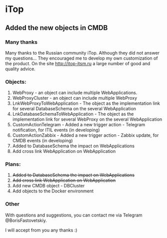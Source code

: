 # iTop
## Added the new objects in CMDB

### Many thanks

Many thanks to the Russian community iTop. Although they did not answer my questions... They encouraged me to develop my own customization of the product. On the site http://itop-itsm.ru a large number of good and quality advice.

### Objects:

1. WebProxy - an object can include multiple WebApplications.
2. WebProxyCluster - an object can include multiple WebProxy
3. LnkWebProxyToWebApplication - The object as the implementation link for several DatabaseSchema on the several WebApplication
4. LnkDatabaseSchemaToWebApplication - The object as the implementation link for several WebProxy on the several WebApplication
5. CustomActionTelegram - Added a new trigger action - Telegram notification, for ITIL events (in developing)
5. CustomActionZabbix - Added a new trigger action - Zabbix update, for CMDB events (in developing)
7. Added to DatabaseSchema the impact on WebApplications 
8. Add cross link WebApplication on WebApplication

### Plans:

1. ~~Added to DatabaseSchema the impact on WebApplications~~
2. ~~Add cross link WebApplication on WebApplication~~
3. Add new CMDB object - DBCluster
4. Add objects to the Docker environment

### Other

With questions and suggestions, you can contact me via Telegram @BorisFastovetskiy.

I will accept from you any thanks :)